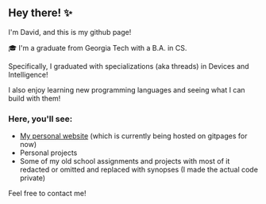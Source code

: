 ## Hey there! ✨
I'm David, and this is my github page!

🎓 I'm a graduate from Georgia Tech with a B.A. in CS.

Specifically, I graduated with specializations (aka threads) in Devices and Intelligence!

I also enjoy learning new programming languages and seeing what I can build with them!

### Here, you'll see:
- [My personal website](https://d-lee-te.github.io/) (which is currently being hosted on gitpages for now)
- Personal projects
- Some of my old school assignments and projects with most of it redacted or omitted and replaced with synopses (I made the actual code private)

Feel free to contact me!
